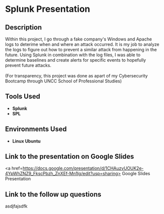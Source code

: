 # Splunk Presentation

## Description
Within this project, I go through a fake company's Windows and Apache logs to deterime when and where an attack occurred. It is my job to analyze the logs to figure out how to prevent a similar attack from happening in the future. Using Splunk in combination with the log files, I was able to determine baselines and create alerts for specific events to hopefully prevent future attacks.  <br><br>(For transparency, this project was done as apart of my Cybersecurity Bootcamp through UNCC School of Professional Studies)

## Tools Used
* **Splunk**
* **SPL**
  
## Environments Used
* **Linux Ubuntu**

## Link to the presentation on Google Slides
<a href=https://docs.google.com/presentation/d/1CHAuzvUOUK2e-4YpWhZNZ9_FkscPbzh_ZnXEf-Mn1Ig/edit?usp=sharing> Google Slides Presentation

## Link to the follow up questions
asdjfajsdfk
